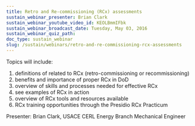 ```yaml
---
title: Retro and Re-commissioning (RCx) assessments
sustain_webinar_presenter: Brian Clark
sustain_webinar_youtube_video_id: KEOLBmmIFbk
sustain_webinar_broadcast_date: Tuesday, May 03, 2016
sustain_webinar_quiz_path:
doc_type: sustain_webinar
slug: /sustain/webinars/retro-and-re-commissioning-rcx-assessments
---
```


Topics will include:

1. definitions of related to RCx (retro-commissioning or recommissioning)
2. benefits and importance of proper RCx in DoD
3. overview of skills and processes needed for effective RCx
4. see examples of RCx in action
5. overview of RCx tools and resources available
6. RCx training opportunities through the Presidio RCx Practicum

Presenter: Brian Clark, USACE CERL Energy Branch Mechanical Engineer
